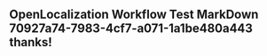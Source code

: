 <properties
ms.topic="hero-topic"
ms.test1="hero-topic"
ms.test2="test"/>

## OpenLocalization Workflow Test MarkDown 70927a74-7983-4cf7-a071-1a1be480a443 thanks!
<!--HONumber=Mar16_HO3-->
